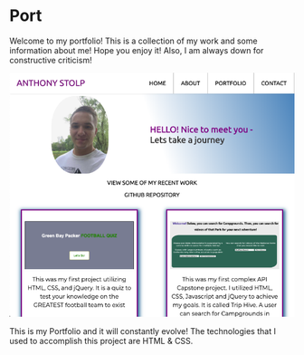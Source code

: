 # Port

Welcome to my portfolio! This is a collection of my work and some information about me! Hope you enjoy it! Also, I am always down for constructive criticism!

<img src='https://github.com/AJStolp/Gist-Photos/blob/master/Port-Photo.png' alt='cover photo of portfolio'>

This is my Portfolio and it will constantly evolve! The technologies that I used to accomplish this project are HTML & CSS.

